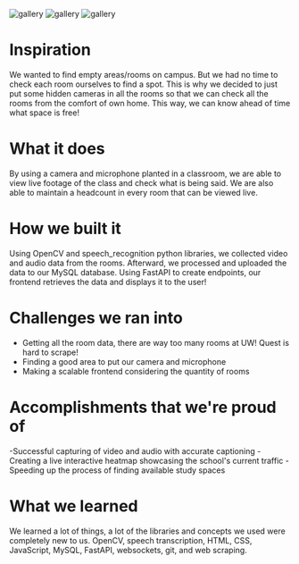 ![gallery](https://github.com/user-attachments/assets/3f33ae86-8101-4c89-9a6e-211838008413)
![gallery](https://github.com/user-attachments/assets/3ddd2c55-8276-4584-9fb1-0b5afdf0d83a)
![gallery](https://github.com/user-attachments/assets/a5d1a161-b64b-43a6-ba96-d5356071e417)

# Inspiration

We wanted to find empty areas/rooms on campus. But we had no time to check each room ourselves to find a spot. This is why we decided to just put some hidden cameras in all the rooms so that we can check all the rooms from the comfort of own home. This way, we can know ahead of time what space is free!

# What it does

By using a camera and microphone planted in a classroom, we are able to view live footage of the class and check what is being said. We are also able to maintain a headcount in every room that can be viewed live.

# How we built it

Using OpenCV and speech_recognition python libraries, we collected video and audio data from the rooms. Afterward, we processed and uploaded the data to our MySQL database. Using FastAPI to create endpoints, our frontend retrieves the data and displays it to the user!

# Challenges we ran into
- Getting all the room data, there are way too many rooms at UW! Quest is hard to scrape!
- Finding a good area to put our camera and microphone
- Making a scalable frontend considering the quantity of rooms

# Accomplishments that we're proud of

-Successful capturing of video and audio with accurate captioning
-Creating a live interactive heatmap showcasing the school's current traffic 
-Speeding up the process of finding available study spaces

# What we learned

We learned a lot of things, a lot of the libraries and concepts we used were completely new to us. OpenCV, speech transcription, HTML, CSS, JavaScript, MySQL, FastAPI, websockets, git, and web scraping.
